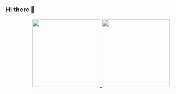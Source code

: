 ### Hi there 👋
<div align="center">
  <a href="https://github.com/tekuan">
  <img height="180em" src="https://github-readme-stats.vercel.app/api/top-langs/?username=tekuan&layout=compact&langs_count=7&theme=dracula"/>
      <img height="180em" src="https://github-readme-stats.vercel.app/api/top-langs/?username=tekuan&layout=compact&langs_count=7&theme=dracula&count_private=true"/>

</div>
